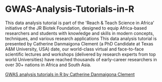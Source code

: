 # GWAS-Analysis-Tutorials-in-R
This data analysis tutorial  is part of the 'Reach &amp; Teach Science in Africa' initiative of the JR Biotek Foundation, designed to equip Africa-based researchers and students with knowledge and skills in modern concepts, techniques, and various research applications
This data analysis tutorial is presented by Catherine Danmaigona Clement (a PhD Candidate at Texas A&M University, USA) date, our world-class virtual and face-to-face scientific lectures and workshops (delivered by research experts from top world Universities) have reached thousands of early-career researchers in over 30+ nations in Africa and South Asia.

[GWAS analysis tutorials in R by Catherine Danmaigona Clement](https://www.youtube.com/watch?v=LoTnJ_IWCQs)
